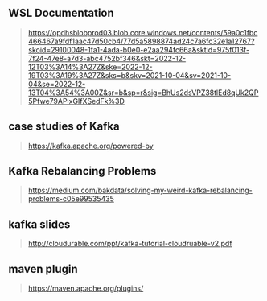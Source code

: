 ## WSL Documentation

>  https://opdhsblobprod03.blob.core.windows.net/contents/59a0c1fbc466467a9fdf1aac47d50cb4/77d5a5898874ad24c7a6fc32e1a12767?skoid=29100048-1fa1-4ada-b0e0-e2aa294fc66a&sktid=975f013f-7f24-47e8-a7d3-abc4752bf346&skt=2022-12-12T03%3A14%3A27Z&ske=2022-12-19T03%3A19%3A27Z&sks=b&skv=2021-10-04&sv=2021-10-04&se=2022-12-13T04%3A54%3A00Z&sr=b&sp=r&sig=BhUs2dsVPZ38tlEd8qUk2QP5Pfwe79APlxGIfXSedFk%3D



## case studies of Kafka 
> https://kafka.apache.org/powered-by


## Kafka Rebalancing Problems 
> https://medium.com/bakdata/solving-my-weird-kafka-rebalancing-problems-c05e99535435

## kafka slides
> http://cloudurable.com/ppt/kafka-tutorial-cloudruable-v2.pdf

## maven plugin 
> https://maven.apache.org/plugins/





